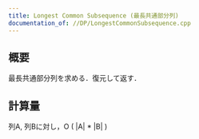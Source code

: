 ```yaml
---
title: Longest Common Subsequence (最長共通部分列)
documentation_of: //DP/LongestCommonSubsequence.cpp
---
```


## 概要  
最長共通部分列を求める．復元して返す．  

## 計算量  
列A, 列Bに対し，O ( |A| * |B| )
